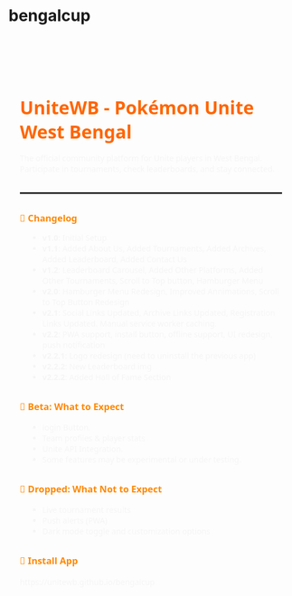 # bengalcup
<section id="readme" style="padding: 60px 20px; max-width: 800px; margin: auto; font-family: 'Segoe UI', sans-serif; color: #f5f5f5;">
  <h2 style="color: #ff6600; font-size: 2rem; margin-bottom: 1rem;">UniteWB - Pokémon Unite West Bengal</h2>
  <p>The official community platform for Unite players in West Bengal. Participate in tournaments, check leaderboards, and stay connected.</p>

  <hr style="border: 1px solid rgba(255,255,255,0.1); margin: 2rem 0;">

  <h3 style="color: #ff8800; margin-bottom: 0.5rem;">📝 Changelog</h3>
  <ul style="margin-left: 1rem;">
    <li><strong>v1.0</strong>: Initial Setup</li>
    <li><strong>v1.1</strong>: Added About Us, Added Tournaments, Added Archives, Added Leaderboard, Added Contact Us</li>
    <li><strong>v1.2</strong>: Leaderboard Carousel, Added Other Platforms, Added Other Tournaments, Scroll to Top button, Hamburger Menu</li>
    <li><strong>v2.0</strong>: Hamburger Menu Redesign, Improved Annimations, Scroll to Top Button Redesign</li>
    <li><strong>v2.1</strong>: Social Links Updated, Archive Links Updated, Registration Links Updated. Manual service worker caching.</li>
    <li><strong>v2.2</strong>: PWA support, install button, offline support, UI redesign, push notification </li>
    <li><strong>v2.2.1</strong>: Logo redesign (need to uninstall the previous app)</li>
    <li><strong>v2.2.2</strong>: New Leaderboard img</li>
    <li><strong>v2.2.2</strong>: Added Hall of Fame Section</li>
  </ul>

  <h3 style="color: #ff8800; margin-top: 2rem;">🧪 Beta: What to Expect</h3>
  <ul style="margin-left: 1rem;">
    <li>login Button.</li>
    <li>Team profiles & player stats</li>
    <li>Unite API Integration.</li>
    <li>Some features may be experimental or under testing.</li>
  </ul>

  <h3 style="color: #ff8800; margin-top: 2rem;">🔧 Dropped: What Not to Expect</h3>
  <ul style="margin-left: 1rem;">
    <li>Live tournament results</li>
    <li>Push alerts (PWA)</li>
    <li>Dark mode toggle and customization options</li>
  </ul>

  <h3 style="color: #ff8800; margin-top: 2rem;">📲 Install App</h3>
  <p>https://unitewb.github.io/bengalcup</p>
  </a>
</section>
